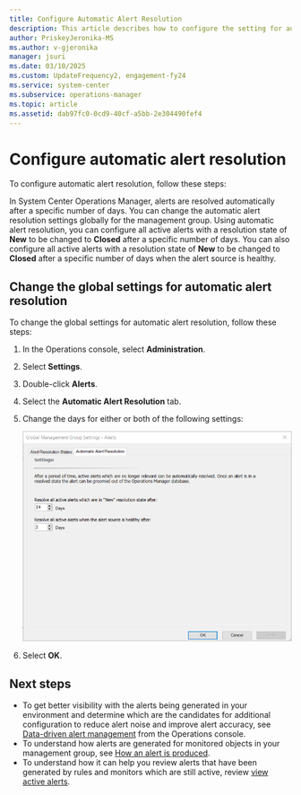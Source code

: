 ```yaml
---
title: Configure Automatic Alert Resolution
description: This article describes how to configure the setting for automatic alert resolution in the Operations Manager management group.
author: PriskeyJeronika-MS
ms.author: v-gjeronika
manager: jsuri
ms.date: 03/10/2025
ms.custom: UpdateFrequency2, engagement-fy24
ms.service: system-center
ms.subservice: operations-manager
ms.topic: article
ms.assetid: dab97fc0-0cd9-40cf-a5bb-2e304490fef4
---
```


# Configure automatic alert resolution

To configure automatic alert resolution, follow these steps:

In System Center Operations Manager, alerts are resolved automatically after a specific number of days. You can change the automatic alert resolution settings globally for the management group. Using automatic alert resolution, you can configure all active alerts with a resolution state of **New** to be changed to **Closed** after a specific number of days. You can also configure all active alerts with a resolution state of **New** to be changed to **Closed** after a specific number of days when the alert source is healthy.  

## Change the global settings for automatic alert resolution  

To change the global settings for automatic alert resolution, follow these steps:

1. In the Operations console, select **Administration**.  

2. Select **Settings**.  

3. Double-click **Alerts**.  

4. Select the **Automatic Alert Resolution** tab.  

5. Change the days for either or both of the following settings:  

    ![Screenshot showing Global settings for automatic alert resolution.](./media/manage-alert-configure-auto-resolution/om2016-global-settings-alerts-autoresolution.png)  

6. Select **OK**.  

## Next steps

- To get better visibility with the alerts being generated in your environment and determine which are the candidates for additional configuration to reduce alert noise and improve alert accuracy, see [Data-driven alert management](manage-alert-data-driven-management.md) from the Operations console.
- To understand how alerts are generated for monitored objects in your management group, see [How an alert is produced](manage-alert-generation-overview.md).
- To understand how it can help you review alerts that have been generated by rules and monitors which are still active, review [view active alerts](manage-alert-view-alerts-details.md).
